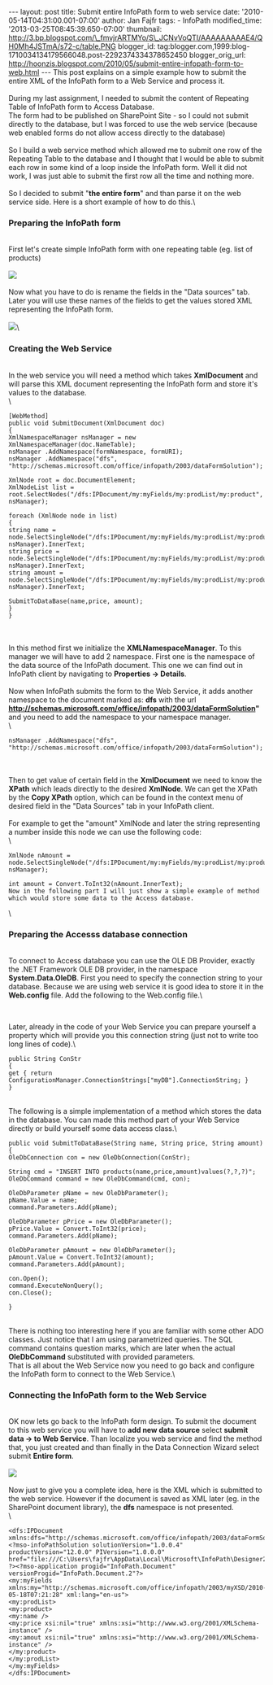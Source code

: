 --- layout: post title: Submit entire InfoPath form to web service date:
'2010-05-14T04:31:00.001-07:00' author: Jan Fajfr tags: - InfoPath
modified\_time: '2013-03-25T08:45:39.650-07:00' thumbnail:
http://3.bp.blogspot.com/\_fmvjrARTMYo/S\_JCNvVoQTI/AAAAAAAAAE4/QH0Mh4JSTmA/s72-c/table.PNG
blogger\_id:
tag:blogger.com,1999:blog-1710034134179566048.post-2292374334378652450
blogger\_orig\_url:
http://hoonzis.blogspot.com/2010/05/submit-entire-infopath-form-to-web.html
--- This post explains on a simple example how to submit the entire XML
of the InfoPath form to a Web Service and process it.\
\
During my last assignment, I needed to submit the content of Repeating
Table of InfoPath form to Access Database.\
The form had to be published on SharePoint Site - so I could not submit
directly to the database, but I was forced to use the web service
(because web enabled forms do not allow access directly to the
database)\
\
So I build a web service method which allowed me to submit one row of
the Repeating Table to the database and I thought that I would be able
to submit each row in some kind of a loop inside the InfoPath form. Well
it did not work, I was just able to submit the first row all the time
and nothing more.\
\
So I decided to submit "**the entire form**" and than parse it on the
web service side. Here is a short example of how to do this.\

### Preparing the InfoPath form

\
First let's create simple InfoPath form with one repeating table (eg.
list of products)\
\
[![](http://3.bp.blogspot.com/_fmvjrARTMYo/S_JCNvVoQTI/AAAAAAAAAE4/QH0Mh4JSTmA/s320/table.PNG)](http://3.bp.blogspot.com/_fmvjrARTMYo/S_JCNvVoQTI/AAAAAAAAAE4/QH0Mh4JSTmA/s1600/table.PNG)\
\
Now what you have to do is rename the fields in the "Data sources" tab.
Later you will use these names of the fields to get the values stored
XML representing the InfoPath form.\
\
[![](http://4.bp.blogspot.com/_fmvjrARTMYo/S_JCoBU3YII/AAAAAAAAAFA/21llrJgBHCs/s320/data_sources.PNG)](http://4.bp.blogspot.com/_fmvjrARTMYo/S_JCoBU3YII/AAAAAAAAAFA/21llrJgBHCs/s1600/data_sources.PNG)\

### Creating the Web Service

\
In the web service you will need a method which takes **XmlDocument**
and will parse this XML document representing the InfoPath form and
store it's values to the database.\
\

``` {.brush: .csharp}
[WebMethod]
public void SubmitDocument(XmlDocument doc)
{           
XmlNamespaceManager nsManager = new XmlNamespaceManager(doc.NameTable); 
nsManager .AddNamespace(formNamespace, formURI);
nsManager .AddNamespace("dfs",
"http://schemas.microsoft.com/office/infopath/2003/dataFormSolution");

XmlNode root = doc.DocumentElement;
XmlNodeList list = root.SelectNodes("/dfs:IPDocument/my:myFields/my:prodList/my:product", nsManager);

foreach (XmlNode node in list)
{
string name = node.SelectSingleNode("/dfs:IPDocument/my:myFields/my:prodList/my:product/my:name", nsManager).InnerText;
string price = node.SelectSingleNode("/dfs:IPDocument/my:myFields/my:prodList/my:product/my:price", nsManager).InnerText;
string amount = node.SelectSingleNode("/dfs:IPDocument/my:myFields/my:prodList/my:product/my:amount", nsManager).InnerText;

SubmitToDataBase(name,price, amount);
}
}
```

\
\
In this method first we initialize the **XMLNamespaceManager**. To this
manager we will have to add 2 namespace. First one is the namespace of
the data source of the InfoPath document. This one we can find out in
InfoPath client by navigating to **Properties -&gt; Details**.\
\
Now when InfoPath submits the form to the Web Service, it adds another
namespace to the document marked as: **dfs** with the url
**http://schemas.microsoft.com/office/infopath/2003/dataFormSolution"**
and you need to add the namespace to your namespace manager.\
\

``` {.brush: .csharp}
nsManager .AddNamespace("dfs", "http://schemas.microsoft.com/office/infopath/2003/dataFormSolution");
```

\
\
Then to get value of certain field in the **XmlDocument** we need to
know the **XPath** which leads directly to the desired **XmlNode**. We
can get the XPath by the **Copy XPath** option, which can be found in
the context menu of desired field in the "Data Sources" tab in your
InfoPath client.\
\
For example to get the "amount" XmlNode and later the string
representing a number inside this node we can use the following code:\
\

``` {.brush: .csharp}
XmlNode nAmount = node.SelectSingleNode("/dfs:IPDocument/my:myFields/my:prodList/my:product/my:amount", nsManager);

int amount = Convert.ToInt32(nAmount.InnerText);
Now in the following part I will just show a simple example of method which would store some data to the Access database.
```

\

### Preparing the Accesss database connection

\
To connect to Access database you can use the OLE DB Provider, exactly
the .NET Framework OLE DB provider, in the namespace
**System.Data.OleDB**. First you need to specify the connection string
to your database. Because we are using web service it is good idea to
store it in the **Web.config** file. Add the following to the Web.config
file.\

``` {.brush:xml}

```

\
Later, already in the code of your Web Service you can prepare yourself
a property which will provide you this connection string (just not to
write too long lines of code).\

``` {.brush:csharp}
public String ConStr
{
get { return ConfigurationManager.ConnectionStrings["myDB"].ConnectionString; }
}
```

\
The following is a simple implementation of a method which stores the
data in the database. You can made this method part of your Web Service
directly or build yourself some data access class.\

``` {.brush: .csharp}
public void SubmitToDataBase(String name, String price, String amount)
{
OleDbConnection con = new OleDbConnection(ConStr);

String cmd = "INSERT INTO products(name,price,amount)values(?,?,?)";
OleDbCommand command = new OleDbCommand(cmd, con);

OleDbParameter pName = new OleDbParameter();
pName.Value = name;
command.Parameters.Add(pName);

OleDbParameter pPrice = new OleDbParameter();
pPrice.Value = Convert.ToInt32(price);
command.Parameters.Add(pName);

OleDbParameter pAmount = new OleDbParameter();
pAmount.Value = Convert.ToInt32(amount);
command.Parameters.Add(pAmount);

con.Open();
command.ExecuteNonQuery();
con.Close();

}
```

\
There is nothing too interesting here if you are familiar with some
other ADO classes. Just notice that I am using parametrized queries. The
SQL command contains question marks, which are later when the actual
**OleDbCommand** substituted with provided parameters.\
That is all about the Web Service now you need to go back and configure
the InfoPath form to connect to the Web Service.\

### Connecting the InfoPath form to the Web Service

\
OK now lets go back to the InfoPath form design. To submit the document
to this web service you will have to **add new data source** select
**submit data -&gt; to Web Service**. Than localize you web service and
find the method that, you just created and than finally in the Data
Connection Wizard select submit **Entire form**.\
\
[![](http://4.bp.blogspot.com/_fmvjrARTMYo/S_JI_j9RQpI/AAAAAAAAAFI/rzD2R2B0AU8/s320/new_data_connection.PNG)](http://4.bp.blogspot.com/_fmvjrARTMYo/S_JI_j9RQpI/AAAAAAAAAFI/rzD2R2B0AU8/s1600/new_data_connection.PNG)\
\
Now just to give you a complete idea, here is the XML which is submitted
to the web service. However if the document is saved as XML later (eg.
in the SharePoint document library), the **dfs** namespace is not
presented.\
\

    <dfs:IPDocument xmlns:dfs="http://schemas.microsoft.com/office/infopath/2003/dataFormSolution"><?mso-infoPathSolution solutionVersion="1.0.0.4" productVersion="12.0.0" PIVersion="1.0.0.0" href="file:///C:\Users\fajfr\AppData\Local\Microsoft\InfoPath\Designer2\23fae1f325544a92\manifest.xsf" ?><?mso-application progid="InfoPath.Document" versionProgid="InfoPath.Document.2"?>
    <my:myFields xmlns:my="http://schemas.microsoft.com/office/infopath/2003/myXSD/2010-05-18T07:21:28" xml:lang="en-us">
    <my:prodList>
    <my:product>
    <my:name />
    <my:price xsi:nil="true" xmlns:xsi="http://www.w3.org/2001/XMLSchema-instance" />
    <my:amout xsi:nil="true" xmlns:xsi="http://www.w3.org/2001/XMLSchema-instance" />
    </my:product>
    </my:prodList>
    </my:myFields>
    </dfs:IPDocument>
